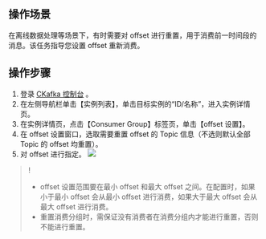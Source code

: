 ## 操作场景

在离线数据处理等场景下，有时需要对 offset 进行重置，用于消费前一时间段的消息。该任务指导您设置 offset 重新消费。

## 操作步骤

1. 登录 [CKafka 控制台](https://console.cloud.tencent.com/ckafka) 。
2. 在左侧导航栏单击【实例列表】，单击目标实例的“ID/名称”，进入实例详情页。
3. 在实例详情页，点击【Consumer Group】标签页，单击【offset 设置】。
4. 在 offset 设置窗口，选取需要重置 offset 的 Topic 信息（不选则默认全部 Topic 的 offset 均重置）。
5. 对 offset 进行指定。
	 ![](https://main.qcloudimg.com/raw/c31019d4f42f6c8536a97e389d746f4d.jpg)
>!
>- offset 设置范围要在最小 offset 和最大 offset 之间。在配置时，如果小于最小 offset 会从最小 offset 进行消费，如果大于最大 offset 会从最大 offset 进行消费。
>- 重置消费分组时，需保证没有消费者在消费分组内才能进行重置，否则不能进行重置。
